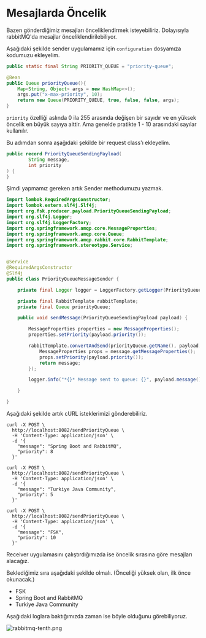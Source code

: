 # Mesajlarda Öncelik

Bazen gönderdiğimiz mesajları önceliklendirmek isteyebiliriz. Dolayısıyla rabbitMQ'da mesajlar önceliklendirilebiliyor.

Aşağıdaki şekilde sender uygulamamız için ``configuration`` dosyamıza kodumuzu ekleyelim.

```Java
public static final String PRIORITY_QUEUE = "priority-queue";

@Bean
public Queue priorityQueue(){
    Map<String, Object> args = new HashMap<>();
    args.put("x-max-priority", 10);
    return new Queue(PRIORITY_QUEUE, true, false, false, args);
}
```
`priority` özelliği aslında 0 ila 255 arasında değişen bir sayıdır ve en yüksek öncelik en büyük sayıya aittir. Ama genelde
pratikte 1 - 10 arasındaki sayılar kullanılır.

Bu adımdan sonra aşağıdaki şekilde bir request class'ı ekleyelim.

```java
public record PriorityQueueSendingPayload(
        String message,
        int priority
) {
}
```

Şimdi yapmamız gereken artık Sender methodumuzu yazmak.

```java
import lombok.RequiredArgsConstructor;
import lombok.extern.slf4j.Slf4j;
import org.fsk.producer.payload.PriorityQueueSendingPayload;
import org.slf4j.Logger;
import org.slf4j.LoggerFactory;
import org.springframework.amqp.core.MessageProperties;
import org.springframework.amqp.core.Queue;
import org.springframework.amqp.rabbit.core.RabbitTemplate;
import org.springframework.stereotype.Service;


@Service
@RequiredArgsConstructor
@Slf4j
public class PriorityQueueMessageSender {

    private final Logger logger = LoggerFactory.getLogger(PriorityQueueMessageSender.class);

    private final RabbitTemplate rabbitTemplate;
    private final Queue priorityQueue;

    public void sendMessage(PriorityQueueSendingPayload payload) {

        MessageProperties properties = new MessageProperties();
        properties.setPriority(payload.priority());

        rabbitTemplate.convertAndSend(priorityQueue.getName(), payload, message -> {
            MessageProperties props = message.getMessageProperties();
            props.setPriority(payload.priority());
            return message;
        });

        logger.info("*{}* Message sent to queue: {}", payload.message(), priorityQueue.getName());

    }

}
```

Aşağıdaki şekilde artık cURL isteklerimizi gönderebiliriz.

```cURL
curl -X POST \
  http://localhost:8082/sendPriorityQueue \
  -H 'Content-Type: application/json' \
  -d '{
    "message": "Spring Boot and RabbitMQ",
    "priority": 8
  }'
```

```cURL
curl -X POST \
  http://localhost:8082/sendPriorityQueue \
  -H 'Content-Type: application/json' \
  -d '{
    "message": "Turkiye Java Community",
    "priority": 5
  }'
```

```cURL
curl -X POST \
  http://localhost:8082/sendPriorityQueue \
  -H 'Content-Type: application/json' \
  -d '{
    "message": "FSK",
    "priority": 10
  }'
```

Receiver uygulamasını çalıştırdığımızda ise öncelik sırasına göre mesajları alacağız. 

Beklediğimiz sıra aşağıdaki şekilde olmalı. (Önceliği yüksek olan, ilk önce okunacak.)

* FSK
* Spring Boot and RabbitMQ
* Turkiye Java Community

Aşağıdaki loglara baktığımızda zaman ise böyle olduğunu görebiliyoruz.

![rabbitmq-tenth.png](rabbitmq-tenth.png)